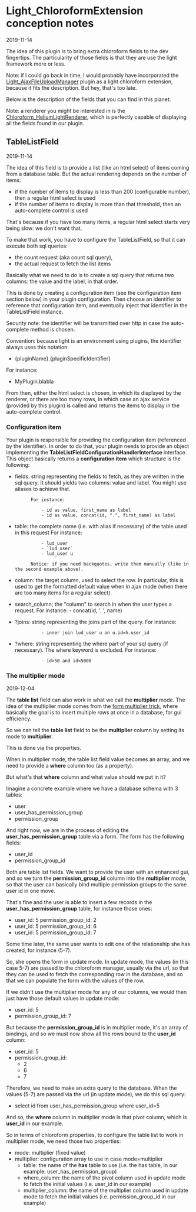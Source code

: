 Light_ChloroformExtension conception notes
==============
2019-11-14



The idea of this plugin is to bring extra chloroform fields to the dev fingertips.
The particularity of those fields is that they are use the light framework more or less.


Note: if I could go back in time, I would probably have incorporated the [Light_AjaxFileUploadManager](https://github.com/lingtalfi/Light_AjaxFileUploadManager) plugin
as a light chloroform extension, because it fits the description.
But hey, that's too late.



Below is the description of the fields that you can find in this planet.


Note: a renderer you might be interested in is the [Chloroform_HeliumLightRenderer](https://github.com/lingtalfi/Chloroform_HeliumLightRenderer), which is perfectly capable of 
displaying all the fields found in our plugin.





TableListField
---------------
2019-11-14


The idea of this field is to provide a list (like an html select) of items coming from a database table.
But the actual rendering depends on the number of items:

- if the number of items to display is less than 200 (configurable number), then a regular html select is used 
- if the number of items to display is more than that threshold, then an auto-complete control is used


That's because if you have too many items, a regular html select starts very being slow: we don't want that.


To make that work, you have to configure the TableListField, so that it can execute both sql queries:

- the count request (aka count sql query),
- the actual request to fetch the list items

Basically what we need to do is to create a sql query that returns two columns: the value and the label, in that order.
 
This is done by creating a configuration item (see the configuration item section below) in your plugin configuration.
Then choose an identifier to reference that configuration item, and eventually inject that identifier in the TableListField instance.

Security note: the identifier will be transmitted over http in case the auto-complete method is chosen.

Convention: because light is an environment using plugins, the identifier always uses this notation:

- {pluginName}.{pluginSpecificIdentifier}

For instance:

- MyPlugin.blabla



From then, either the html select is chosen, in which its displayed by the renderer,
or there are too many rows, in which case an ajax service (provided by this plugin) is called and returns the items
to display in the auto-complete control.


### Configuration item

Your plugin is responsible for providing the configuration item (referenced by the identifier).
In order to do that, your plugin needs to provide an object implementing the **TableListFieldConfigurationHandlerInterface**
interface.
This object basically returns a **configuration item** which structure is the following:

- fields: string representing the fields to fetch, as they are written in the sql query.
            It should yields two columns: value and label. You might use aliases to achieve that.

            For instance:
           
                - id as value, first_name as label
                - id as value, concat(id, ".", first_name) as label 
                
- table: the complete name (i.e. with alias if necessary) of the table used in this request
            For instance:   
            
                - lud_user
                - `lud_user`
                - lud_user u
                
            Notice: if you need backquotes, write them manually (like in the second example above).

- column: the target column, used to select the row. In particular, this is used to get the
            formatted default value when in ajax mode (when there are too many items for a regular select).
            
- search_column; the "column" to search in when the user types a request.
            For instance:
                - concat(id, '. ', name)                                          
                
- ?joins: string representing the joins part of the query.
            For instance:
            
                - inner join lud_user u on u.id=h.user_id
                                
- ?where: string representing the where part of your sql query (if necessary). The where keyword is excluded.
            For instance:
            
                - id>50 and id<5000



### The multiplier mode
2019-12-04


The **table list** field can also work in what we call the **multiplier** mode.
The idea of the multiplier mode comes from the [form multiplier trick](https://github.com/lingtalfi/TheBar/blob/master/discussions/form-multiplier.md),
where basically the goal is to insert multiple rows at once in a database, for gui efficiency.

So we can tell the **table list** field to be the **multiplier** column by setting its mode to **multiplier**.
 
This is done via the properties.

When in multiplier mode, the table list field value becomes an array, and we need to provide a **where** column too (as a property).

But what's that **where** column and what value should we put in it?


Imagine a concrete example where we have a database schema with 3 tables:

- user
- user_has_permission_group
- permission_group


And right now, we are in the process of editing the **user_has_permission_group** table via a form.
The form has the following fields:

- user_id
- permission_group_id


Both are table list fields.
We want to provide the user with an enhanced gui, and so we turn the **permission_group_id** column into the **multiplier** mode,
so that the user can basically bind multiple permission groups to the same user id in one move.

That's fine and the user is able to insert a few records in the **user_has_permission_group** table, for instance those ones:

- 
    user_id: 5
    permission_group_id: 2
- 
    user_id: 5
    permission_group_id: 6
- 
    user_id: 5
    permission_group_id: 7


Some time later, the same user wants to edit one of the relationship she has created, for instance (5-7).

So, she opens the form in update mode. In update mode, the values (in this case 5-7) are passed to the chloroform manager,
usually via the url, so that they can be used to fetch the corresponding row in the database, and so that we can populate the 
form with the values of the row.

If we didn't use the multiplier mode for any of our columns, we would then just have those default values in update mode:

- user_id: 5
- permission_group_id: 7

But because the **permission_group_id** is in multiplier mode, it's an array of bindings, and so we must now show all the
rows bound to the **user_id** column:


- user_id: 5
- permission_group_id: 
    - 2
    - 6
    - 7
    
    
Therefore, we need to make an extra query to the database.
When the values (5-7) are passed via the url (in update mode), we do this sql query:

- select id from user_has_permission_group where user_id=5

And so, the **where** column in multiplier mode is that pivot column, which is **user_id** in our example.


So in terms of chloroform properties, to configure the table list to work in multiplier mode, we need those two properties:

- mode: multiplier (fixed value)
- multiplier: configuration array to use in case mode=multiplier 
    - table: the name of the **has** table to use (i.e. the has table, in our example: user_has_permission_group)
    - where_column: the name of the pivot column used in update mode to fetch the initial values (i.e. user_id in our example)
    - multiplier_column: the name of the multiplier column used in update mode to fetch the initial values (i.e. permission_group_id in our example)


     


 








 


















 






 






